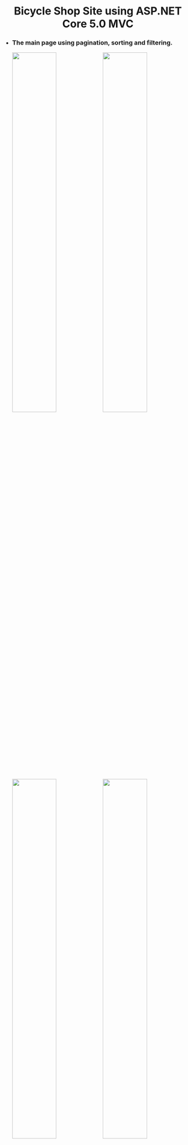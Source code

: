 <h1 align="center">
  Bicycle Shop Site using ASP.NET Core 5.0 MVC
</h1>
<ul>
  <li>
    <h3>The main page using pagination, sorting and filtering.</h3>
    <p>
      <img src="https://github.com/NotGasaiYuno/my-programming-projects/blob/main/Attachments/3.png" width="49.5%" />
      <img src="https://github.com/NotGasaiYuno/my-programming-projects/blob/main/Attachments/2.png" width="49.5%" />
      <img src="https://github.com/NotGasaiYuno/my-programming-projects/blob/main/Attachments/14.png" width="49.5%" />
      <img src="https://github.com/NotGasaiYuno/my-programming-projects/blob/main/Attachments/14.png" width="49.5%" />
      <img src="https://github.com/NotGasaiYuno/my-programming-projects/blob/main/Attachments/15.png" width="49.5%" />
      <img src="https://github.com/NotGasaiYuno/my-programming-projects/blob/main/Attachments/4.png" width="49.5%" />
    </p>
  </li>
  <li>
    <h3>Log in, Sign up, Passwor recovery pages.</h3>
    <p>
      <img src="https://github.com/NotGasaiYuno/my-programming-projects/blob/main/Attachments/6.png" width="49.5%" />
      <img src="https://github.com/NotGasaiYuno/my-programming-projects/blob/main/Attachments/5.png" width="49.5%" />
      <img src="https://github.com/NotGasaiYuno/my-programming-projects/blob/main/Attachments/16.png" width="49.5%" />
    </p>
  </li>
  <li>
    <h3>Shopping cart page, Purchasing.</h3>
    <p>
      <img src="https://github.com/NotGasaiYuno/my-programming-projects/blob/main/Attachments/9.png" width="49.5%" />
      <img src="https://github.com/NotGasaiYuno/my-programming-projects/blob/main/Attachments/11.png" width="49.5%" />
      <img src="https://github.com/NotGasaiYuno/my-programming-projects/blob/main/Attachments/12.png" width="49.5%" />
      <img src="https://github.com/NotGasaiYuno/my-programming-projects/blob/main/Attachments/13.png" width="49.5%" />
    </p>
  </li>
  <li>
    <h3>Good information with slideshow component.</h3>
    <p>
      <img src="https://github.com/NotGasaiYuno/my-programming-projects/blob/main/Attachments/7.png" width="49.5%" />
      <img src="https://github.com/NotGasaiYuno/my-programming-projects/blob/main/Attachments/10.png" width="49.5%"/>
    </p>
  </li>
</ul>
